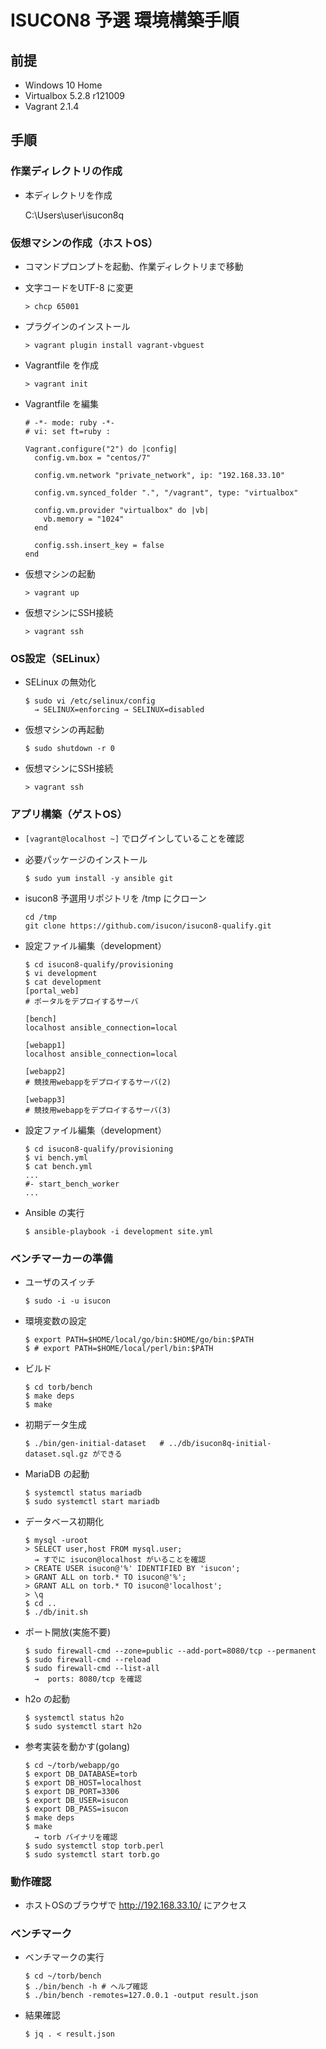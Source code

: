 # ISUCON8 予選 環境構築手順

## 前提
* Windows 10 Home
* Virtualbox 5.2.8 r121009
* Vagrant 2.1.4

## 手順

### 作業ディレクトリの作成
* 本ディレクトリを作成
	
	C:\Users\user\isucon8q

### 仮想マシンの作成（ホストOS）
* コマンドプロンプトを起動、作業ディレクトリまで移動

* 文字コードをUTF-8 に変更
	```
	> chcp 65001
	```

* プラグインのインストール
	```
	> vagrant plugin install vagrant-vbguest
	```

* Vagrantfile を作成
	```
	> vagrant init
	```
	
* Vagrantfile を編集
	```
	# -*- mode: ruby -*-
	# vi: set ft=ruby :

	Vagrant.configure("2") do |config|
	  config.vm.box = "centos/7"

	  config.vm.network "private_network", ip: "192.168.33.10"

	  config.vm.synced_folder ".", "/vagrant", type: "virtualbox"

	  config.vm.provider "virtualbox" do |vb|
	    vb.memory = "1024"
	  end

	  config.ssh.insert_key = false
	end
	```

* 仮想マシンの起動
	```
	> vagrant up
	```

* 仮想マシンにSSH接続
	```
	> vagrant ssh
	```

### OS設定（SELinux）

* SELinux の無効化
	```
	$ sudo vi /etc/selinux/config
	  → SELINUX=enforcing → SELINUX=disabled
	```

* 仮想マシンの再起動
	```
	$ sudo shutdown -r 0
	```

* 仮想マシンにSSH接続
	```
	> vagrant ssh
	```

### アプリ構築（ゲストOS）

* `[vagrant@localhost ~]` でログインしていることを確認

* 必要パッケージのインストール
	```
	$ sudo yum install -y ansible git
	```

* isucon8 予選用リポジトリを /tmp にクローン
	```
	cd /tmp
	git clone https://github.com/isucon/isucon8-qualify.git
	```

* 設定ファイル編集（development）
	```
	$ cd isucon8-qualify/provisioning
	$ vi development
	$ cat development
	[portal_web]
	# ポータルをデプロイするサーバ

	[bench]
	localhost ansible_connection=local

	[webapp1]
	localhost ansible_connection=local

	[webapp2]
	# 競技用webappをデプロイするサーバ(2)

	[webapp3]
	# 競技用webappをデプロイするサーバ(3)
	```
	
* 設定ファイル編集（development）
	```
	$ cd isucon8-qualify/provisioning
	$ vi bench.yml
	$ cat bench.yml
	...
	#- start_bench_worker
	...
	```


* Ansible の実行
	```
	$ ansible-playbook -i development site.yml
	```

### ベンチマーカーの準備

* ユーザのスイッチ
	```
	$ sudo -i -u isucon
	```

* 環境変数の設定
	```
	$ export PATH=$HOME/local/go/bin:$HOME/go/bin:$PATH
	$ # export PATH=$HOME/local/perl/bin:$PATH
	```

* ビルド
	```
	$ cd torb/bench
	$ make deps
	$ make
	```

* 初期データ生成
	```
	$ ./bin/gen-initial-dataset   # ../db/isucon8q-initial-dataset.sql.gz ができる
	```

* MariaDB の起動
	```
	$ systemctl status mariadb
	$ sudo systemctl start mariadb
	```

* データベース初期化
	```
	$ mysql -uroot
	> SELECT user,host FROM mysql.user;
	  → すでに isucon@localhost がいることを確認
	> CREATE USER isucon@'%' IDENTIFIED BY 'isucon';
	> GRANT ALL on torb.* TO isucon@'%';
	> GRANT ALL on torb.* TO isucon@'localhost';
	> \q
	$ cd ..
	$ ./db/init.sh
	```

* ポート開放(実施不要)
	```
	$ sudo firewall-cmd --zone=public --add-port=8080/tcp --permanent
	$ sudo firewall-cmd --reload
	$ sudo firewall-cmd --list-all
	  →  ports: 8080/tcp を確認
	```

* h2o の起動
	```
	$ systemctl status h2o
	$ sudo systemctl start h2o
	```

* 参考実装を動かす(golang)
	```
	$ cd ~/torb/webapp/go
	$ export DB_DATABASE=torb
	$ export DB_HOST=localhost
	$ export DB_PORT=3306
	$ export DB_USER=isucon
	$ export DB_PASS=isucon
	$ make deps
	$ make
	  → torb バイナリを確認
	$ sudo systemctl stop torb.perl
	$ sudo systemctl start torb.go
	```

### 動作確認

* ホストOSのブラウザで http://192.168.33.10/ にアクセス

### ベンチマーク

* ベンチマークの実行
	```
	$ cd ~/torb/bench
	$ ./bin/bench -h # ヘルプ確認
	$ ./bin/bench -remotes=127.0.0.1 -output result.json
	```

* 結果確認
	```
	$ jq . < result.json
	```







